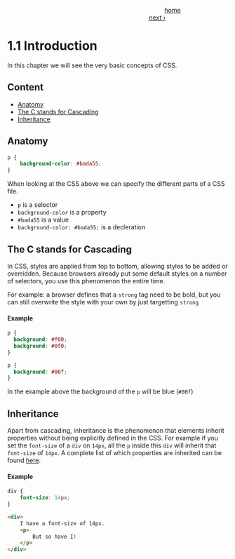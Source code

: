 &nbsp;&nbsp;&nbsp;&nbsp;&nbsp;&nbsp;&nbsp;&nbsp;&nbsp;&nbsp;&nbsp;&nbsp;&nbsp;&nbsp;&nbsp;&nbsp;&nbsp;&nbsp;&nbsp;&nbsp;&nbsp;&nbsp;&nbsp;&nbsp;&nbsp;&nbsp;&nbsp;&nbsp;&nbsp;&nbsp;&nbsp;&nbsp;&nbsp;&nbsp;&nbsp;&nbsp;&nbsp;&nbsp;&nbsp;&nbsp;&nbsp;&nbsp;&nbsp;&nbsp;&nbsp;&nbsp;&nbsp;&nbsp;&nbsp;&nbsp;&nbsp;&nbsp;&nbsp;&nbsp;&nbsp;&nbsp;&nbsp;&nbsp;&nbsp;&nbsp;&nbsp;&nbsp;&nbsp;&nbsp;&nbsp;&nbsp;&nbsp;&nbsp;&nbsp;&nbsp;&nbsp;&nbsp;&nbsp;&nbsp;&nbsp;&nbsp;&nbsp;&nbsp;&nbsp;&nbsp;&nbsp;&nbsp;&nbsp;&nbsp;&nbsp;&nbsp;&nbsp;&nbsp;&nbsp;&nbsp;
[home](../../README.md)
&nbsp;&nbsp;&nbsp;&nbsp;&nbsp;&nbsp;&nbsp;&nbsp;&nbsp;&nbsp;&nbsp;&nbsp;&nbsp;&nbsp;&nbsp;&nbsp;&nbsp;&nbsp;&nbsp;&nbsp;&nbsp;&nbsp;&nbsp;&nbsp;&nbsp;&nbsp;&nbsp;&nbsp;&nbsp;&nbsp;&nbsp;&nbsp;&nbsp;&nbsp;&nbsp;&nbsp;&nbsp;&nbsp;&nbsp;&nbsp;&nbsp;&nbsp;&nbsp;&nbsp;&nbsp;&nbsp;&nbsp;&nbsp;&nbsp;&nbsp;&nbsp;&nbsp;&nbsp;&nbsp;&nbsp;&nbsp;&nbsp;&nbsp;&nbsp;&nbsp;&nbsp;&nbsp;&nbsp;&nbsp;&nbsp;&nbsp;&nbsp;&nbsp;&nbsp;&nbsp;&nbsp;&nbsp;&nbsp;&nbsp;&nbsp;&nbsp;&nbsp;&nbsp;&nbsp;&nbsp;&nbsp;
[next ›](./1.2%20Colors.md)

# 1.1 Introduction

In this chapter we will see the very basic concepts of CSS.

## Content

- [Anatomy](#anatomy)
- [The C stands for Cascading](#the-c-stands-for-cascading)
- [Inheritance](#inheritance)

## Anatomy
```css
p {
    background-color: #bada55;
}
```

When looking at the CSS above we can specify the different parts of a CSS file.

- `p` is a selector
- `background-color` is a property
- `#bada55` is a value
- `background-color: #bada55;` is a decleration

## The C stands for Cascading
In CSS, styles are applied from top to bottom, allowing styles to be added or overridden.
Because browsers already put some default styles on a number of selectors, you use this phenomenon the entire time.

For example: a browser defines that a `strong` tag need to be bold, but you can still overwrite the style with your own by just targetting `strong`

#### Example
```css
p {
  background: #f00;
  background: #0f0;
}

p {
  background: #00f;
}
```

In the example above the background of the `p` will be blue (`#00f`)

## Inheritance
Apart from cascading, inheritance is the phenomenon that elements inherit properties without being explicitly defined in the CSS.
For example if you set the `font-size` of a `div` on `14px`, all the `p` inside this `div` will inherit that `font-size` of `14px`.
A complete list of which properties are inherited can be found [here](http://www.w3.org/TR/CSS21/propidx.html).

#### Example
```css
div {
    font-size: 14px;
}
```

```html
<div>
    I have a font-size of 14px.
    <p>
        But so have I! 
    </p>
</div>
```
